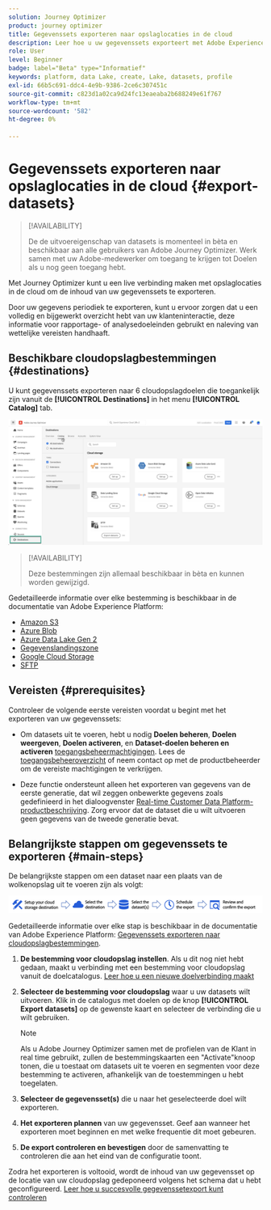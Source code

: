 ```yaml
---
solution: Journey Optimizer
product: journey optimizer
title: Gegevenssets exporteren naar opslaglocaties in de cloud
description: Leer hoe u uw gegevenssets exporteert met Adobe Experience Platform-cloudopslagbestemmingen.
role: User
level: Beginner
badge: label="Beta" type="Informatief"
keywords: platform, data Lake, create, Lake, datasets, profile
exl-id: 66b5c691-ddc4-4e9b-9386-2ce6c307451c
source-git-commit: c823d1a02ca9d24fc13eaeaba2b688249e61f767
workflow-type: tm+mt
source-wordcount: '582'
ht-degree: 0%

---
```


# Gegevenssets exporteren naar opslaglocaties in de cloud {#export-datasets}

>[!AVAILABILITY]
>
>De de uitvoereigenschap van datasets is momenteel in bèta en beschikbaar aan alle gebruikers van Adobe Journey Optimizer. Werk samen met uw Adobe-medewerker om toegang te krijgen tot Doelen als u nog geen toegang hebt.

Met Journey Optimizer kunt u een live verbinding maken met opslaglocaties in de cloud om de inhoud van uw gegevenssets te exporteren.

Door uw gegevens periodiek te exporteren, kunt u ervoor zorgen dat u een volledig en bijgewerkt overzicht hebt van uw klanteninteractie, deze informatie voor rapportage- of analysedoeleinden gebruikt en naleving van wettelijke vereisten handhaaft.

## Beschikbare cloudopslagbestemmingen {#destinations}

U kunt gegevenssets exporteren naar 6 cloudopslagdoelen die toegankelijk zijn vanuit de **[!UICONTROL Destinations]** in het menu **[!UICONTROL Catalog]** tab.

![](assets/dataset-export-setup.png)

>[!AVAILABILITY]
>
>Deze bestemmingen zijn allemaal beschikbaar in bèta en kunnen worden gewijzigd.

Gedetailleerde informatie over elke bestemming is beschikbaar in de documentatie van Adobe Experience Platform:

* [Amazon S3](https://experienceleague.adobe.com/docs/experience-platform/destinations/catalog/cloud-storage/amazon-s3.html)
* [Azure Blob](https://experienceleague.adobe.com/docs/experience-platform/destinations/catalog/cloud-storage/azure-blob.html)
* [Azure Data Lake Gen 2](https://experienceleague.adobe.com/docs/experience-platform/destinations/catalog/cloud-storage/adls-gen2.html)
* [Gegevenslandingszone](https://experienceleague.adobe.com/docs/experience-platform/destinations/catalog/cloud-storage/data-landing-zone.html)
* [Google Cloud Storage](https://experienceleague.adobe.com/docs/experience-platform/destinations/catalog/cloud-storage/google-cloud-storage.html)
* [SFTP](https://experienceleague.adobe.com/docs/experience-platform/destinations/catalog/cloud-storage/sftp.html)

## Vereisten {#prerequisites}

Controleer de volgende eerste vereisten voordat u begint met het exporteren van uw gegevenssets:

* Om datasets uit te voeren, hebt u nodig **Doelen beheren**, **Doelen weergeven**, **Doelen activeren**, en **Dataset-doelen beheren en activeren** [toegangsbeheermachtigingen](https://experienceleague.adobe.com/docs/experience-platform/access-control/home.html#permissions). Lees de [toegangsbeheeroverzicht](https://experienceleague.adobe.com/docs/experience-platform/access-control/ui/overview.html) of neem contact op met de productbeheerder om de vereiste machtigingen te verkrijgen.

* Deze functie ondersteunt alleen het exporteren van gegevens van de eerste generatie, dat wil zeggen onbewerkte gegevens zoals gedefinieerd in het dialoogvenster [Real-time Customer Data Platform-productbeschrijving](https://helpx.adobe.com/legal/product-descriptions/real-time-customer-data-platform-b2c-edition-prime-and-ultimate-packages.html). Zorg ervoor dat de dataset die u wilt uitvoeren geen gegevens van de tweede generatie bevat.

## Belangrijkste stappen om gegevenssets te exporteren {#main-steps}

De belangrijkste stappen om een dataset naar een plaats van de wolkenopslag uit te voeren zijn als volgt:

![](assets/dataset-export-process.png)

Gedetailleerde informatie over elke stap is beschikbaar in de documentatie van Adobe Experience Platform: [Gegevenssets exporteren naar cloudopslagbestemmingen](https://experienceleague.adobe.com/docs/experience-platform/destinations/ui/activate/export-datasets.html?lang=en).

1. **De bestemming voor cloudopslag instellen**. Als u dit nog niet hebt gedaan, maakt u verbinding met een bestemming voor cloudopslag vanuit de doelcatalogus. [Leer hoe u een nieuwe doelverbinding maakt](https://experienceleague.adobe.com/docs/experience-platform/destinations/ui/connect-destination.html?lang=en#setup)

   <!--![](assets/dataset-export-setup.png)-->

1. **Selecteer de bestemming voor cloudopslag** waar u uw datasets wilt uitvoeren. Klik in de catalogus met doelen op de knop **[!UICONTROL Export datasets]** op de gewenste kaart en selecteer de verbinding die u wilt gebruiken.

   <!--![](assets/dataset-export-destination.png)-->

   >[!NOTE]
   >
   >Als u Adobe Journey Optimizer samen met de profielen van de Klant in real time gebruikt, zullen de bestemmingskaarten een &quot;Activate&quot;knoop tonen, die u toestaat om datasets uit te voeren en segmenten voor deze bestemming te activeren, afhankelijk van de toestemmingen u hebt toegelaten.

1. **Selecteer de gegevensset(s)** die u naar het geselecteerde doel wilt exporteren.

   <!--![](assets/dataset-export-dataset-selection.png)-->

1. **Het exporteren plannen** van uw gegevensset. Geef aan wanneer het exporteren moet beginnen en met welke frequentie dit moet gebeuren.

   <!--![](assets/dataset-export-schedule.png)-->

1. **De export controleren en bevestigen** door de samenvatting te controleren die aan het eind van de configuratie toont.

   <!--![](assets/dataset-export-review.png)-->

Zodra het exporteren is voltooid, wordt de inhoud van uw gegevensset op de locatie van uw cloudopslag gedeponeerd volgens het schema dat u hebt geconfigureerd. [Leer hoe u succesvolle gegevenssetexport kunt controleren](https://experienceleague.adobe.com/docs/experience-platform/destinations/ui/activate/export-datasets.html#verify)
